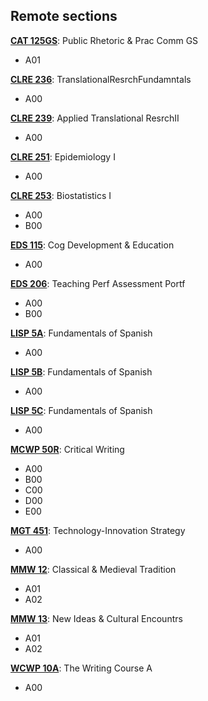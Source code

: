 ## Remote sections

[**CAT 125GS**](./courses/CAT125GS.md): Public Rhetoric & Prac Comm GS
- A01

[**CLRE 236**](./courses/CLRE236.md): TranslationalResrchFundamntals
- A00

[**CLRE 239**](./courses/CLRE239.md): Applied Translational ResrchII
- A00

[**CLRE 251**](./courses/CLRE251.md): Epidemiology I
- A00

[**CLRE 253**](./courses/CLRE253.md): Biostatistics I
- A00
- B00

[**EDS 115**](./courses/EDS115.md): Cog Development & Education
- A00

[**EDS 206**](./courses/EDS206.md): Teaching Perf Assessment Portf
- A00
- B00

[**LISP 5A**](./courses/LISP5A.md): Fundamentals of Spanish
- A00

[**LISP 5B**](./courses/LISP5B.md): Fundamentals of Spanish
- A00

[**LISP 5C**](./courses/LISP5C.md): Fundamentals of Spanish
- A00

[**MCWP 50R**](./courses/MCWP50R.md): Critical Writing
- A00
- B00
- C00
- D00
- E00

[**MGT 451**](./courses/MGT451.md): Technology-Innovation Strategy
- A00

[**MMW 12**](./courses/MMW12.md): Classical & Medieval Tradition
- A01
- A02

[**MMW 13**](./courses/MMW13.md): New Ideas & Cultural Encountrs
- A01
- A02

[**WCWP 10A**](./courses/WCWP10A.md): The Writing Course A
- A00
